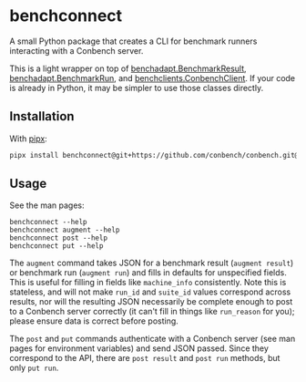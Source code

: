# benchconnect

A small Python package that creates a CLI for benchmark runners interacting
with a Conbench server.

This is a light wrapper on top of
[benchadapt.BenchmarkResult](https://github.com/conbench/conbench/blob/main/benchadapt/python/benchadapt/result.py),
[benchadapt.BenchmarkRun](https://github.com/conbench/conbench/blob/main/benchadapt/python/benchadapt/run.py), and
[benchclients.ConbenchClient](https://github.com/conbench/conbench/blob/main/benchclients/python/benchclients/conbench.py).
If your code is already in Python, it may be simpler to use those classes
directly.

## Installation

With [pipx](https://pypa.github.io/pipx/):

```bash
pipx install benchconnect@git+https://github.com/conbench/conbench.git@main#subdirectory=benchconnect
```

## Usage

See the man pages:

```shell
benchconnect --help
benchconnect augment --help
benchconnect post --help
benchconnect put --help
```

The `augment` command takes JSON for a benchmark result (`augment result`)
or benchmark run (`augment run`) and fills in defaults for unspecified fields.
This is useful for filling in fields like `machine_info` consistently. Note
this is stateless, and will not make `run_id` and `suite_id` values correspond
across results, nor will the resulting JSON necessarily be complete enough to
post to a Conbench server correctly (it can't fill in things like `run_reason`
for you); please ensure data is correct before posting.

The `post` and `put` commands authenticate with a Conbench server (see man
pages for environment variables) and send JSON passed. Since they correspond
to the API, there are `post result` and `post run` methods, but only `put run`.
